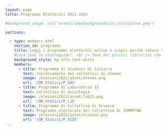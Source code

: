 ```yaml
---
layout: page
title: Programmi Elettorali 2021-2023

#background_image: url('assets/img/backgrounds/in_costruzione.png')

sections:

  - type: members.html
    section_id: programmi
    title: Leggi i programmi elettorali online e scopri perché votare Studenti di Sinistra e i Collettivi l´11 e 12 Maggio 2021!
    #Cosa sono le controguide?  <br /> Sono dei piccoli libriccini che raccolgono informazioni utili sulla vita all'università, consigli, divertenti aneddoti e informazioni su SdS, i Collettivi e le nostre attività!  <br />
    background_style: bg-info text-white
    members:
      - title: Programma di Studenti di Sinistra
        text: coordinamento dei collettivi di ateneo
        image: /elezioni2021/asset/ateneo.png
        url: '/QR_Statici/P_SDS'
      - title: Programma di Laboratorio 15
        text: collettivo di psicologia
        image: /elezioni2021/asset/lab15.png
        url: '/QR_Statici/P_L15'
      - title: Programma di Collettivo di Scienze
        text: Programma elettorale del collettivo di SSMMFFNN
        image: /elezioni2021/asset/scienze.png
        url: '/QR_Statici/P_SCIE'
---
```

